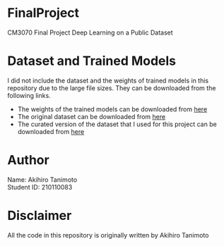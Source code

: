 # FinalProject
CM3070 Final Project Deep Learning on a Public Dataset

# Dataset and Trained Models

I did not include the dataset and the weights of trained models in this repository due to the large file sizes. They can be downloaded from the following links.

- The weights of the trained models can be downloaded from [here](https://drive.google.com/drive/folders/1ZmDhWLdWH6V5kXV0BdmYZyCAwJhoqRMr?usp=drive_link)
- The original dataset can be downloaded from [here](https://www.kaggle.com/datasets/mateuszbuda/lgg-mri-segmentation)
- The curated version of the dataset that I used for this project can be downloaded from [here](https://drive.google.com/drive/folders/1P0lijWZ-RLjkRlJXGw9ac-2PHCQFGiAK?usp=drive_link)

# Author
Name: Akihiro Tanimoto\
Student ID: 210110083

# Disclaimer
All the code in this repository is originally written by Akihiro Tanimoto